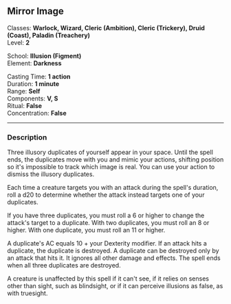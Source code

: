## Mirror Image

Classes: **Warlock, Wizard, Cleric (Ambition), Cleric (Trickery), Druid (Coast), Paladin (Treachery)**  
Level: **2**  

School: **Illusion (Figment)**  
Element: **Darkness**  

Casting Time: **1 action**  
Duration: **1 minute**  
Range: **Self**  
Components: **V, S**  
Ritual: **False**  
Concentration: **False**  

------

### Description

Three illusory duplicates of yourself appear in your space. Until the spell ends, the duplicates move with you and mimic your actions, shifting position so it's impossible to track which image is real. You can use your action to dismiss the illusory duplicates.

Each time a creature targets you with an attack during the spell's duration, roll a d20 to determine whether the attack instead targets one of your duplicates.

If you have three duplicates, you must roll a 6 or higher to change the attack's target to a duplicate. With two duplicates, you must roll an 8 or higher. With one duplicate, you must roll an 11 or higher.

A duplicate's AC equals 10 + your Dexterity modifier. If an attack hits a duplicate, the duplicate is destroyed. A duplicate can be destroyed only by an attack that hits it. It ignores all other damage and effects. The spell ends when all three duplicates are destroyed.

A creature is unaffected by this spell if it can't see, if it relies on senses other than sight, such as blindsight, or if it can perceive illusions as false, as with truesight.